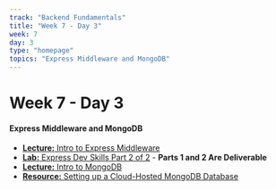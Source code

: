 ```yaml
---
track: "Backend Fundamentals"
title: "Week 7 - Day 3"
week: 7
day: 3
type: "homepage"
topics: "Express Middleware and MongoDB"
---
```


# Week 7 - Day 3

#### Express Middleware and MongoDB
- [**Lecture:** Intro to Express Middleware](/backend-fundamentals/week-7/day-3/lecture-materials/intro-to-express-middleware/)
- [**Lab:** Express Dev Skills Part 2 of 2](/backend-fundamentals/week-7/day-3/labs/express-dev-skills-lab-part-2/) - **Parts 1 and 2 Are Deliverable**
- [**Lecture:** Intro to MongoDB](/backend-fundamentals/week-7/day-3/lecture-materials/intro-to-mongodb/)
- [**Resource:** Setting up a Cloud-Hosted MongoDB Database](/backend-fundamentals/week-7/day-3/lecture-materials/setting-up-a-cloud-based-mongodb-database-with-atlas)



